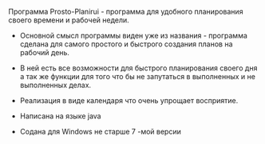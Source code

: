 Программа Prosto-Planirui - программа для удобного планирования своего времени и рабочей недели.

* Основной смысл программы виден уже из названия - программа сделана для самого простого и быстрого создания планов на рабочий день.

* В ней есть все возможности для быстрого планирования своего дня а так же функции для того что бы не запутаться в выполненных и не выполненных делах.

* Реализация в виде календаря что очень упрощает восприятие.

* Написана на языке java

* Cодана для Windows не старше 7 -мой версии
